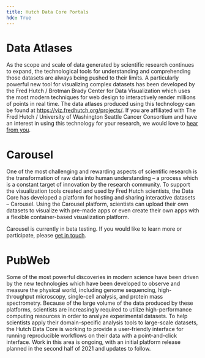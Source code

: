 ```yaml
---
title: Hutch Data Core Portals
hdc: True
---
```


# Data Atlases

As the scope and scale of data generated by scientific research continues to expand, the technological tools for understanding and comprehending those datasets are always being pushed to their limits. A particularly powerful new tool for visualizing complex datasets has been developed by the Fred Hutch / Brotman Brady Center for Data Visualization which uses the most modern techniques for web design to interactively render millions of points in real time.
The data atlases produced using this technology can be found at https://viz.fredhutch.org/projects/. If you are affiliated with The Fred Hutch / University of Washington Seattle Cancer Consortium and have an interest in using this technology for your research, we would love to [hear from you](mailto:mzager@fredhutch.org).


# Carousel

One of the most challenging and rewarding aspects of scientific research is the transformation of raw data into human understanding – a process which is a constant target of innovation by the research community. To support the visualization tools created and used by Fred Hutch scientists, the Data Core has developed a platform for hosting and sharing interactive datasets – Carousel. Using the Carousel platform, scientists can upload their own datasets to visualize with pre-made apps or even create their own apps with a flexible container-based visualization platform.

Carousel is currently in beta testing. If you would like to learn more or participate, please [get in touch](mailto:sminot@fredhutch.org).


# PubWeb

Some of the most powerful discoveries in modern science have been driven by the new technologies which have been developed to observe and measure the physical world, including genome sequencing, high-throughput microscopy, single-cell analysis, and protein mass spectrometry. Because of the large volume of the data produced by these platforms, scientists are increasingly required to utilize high-performance computing resources in order to analyze experimental datasets. To help scientists apply their domain-specific analysis tools to large-scale datasets, the Hutch Data Core is working to provide a user-friendly interface for running reproducible workflows on their data with a point-and-click interface. Work in this area is ongoing, with an initial platform release planned in the second half of 2021 and updates to follow.
